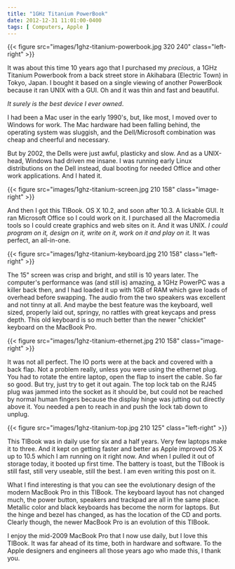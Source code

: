 ```yaml
---
title: "1GHz Titanium PowerBook"
date: 2012-12-31 11:01:00-0400
tags: [ Computers, Apple ]
---
```


{{< figure src="images/1ghz-titanium-powerbook.jpg 320 240" class="left-right" >}}

It was about this time 10 years ago that I purchased my *precious*, a 1GHz Titanium Powerbook from a back street store in Akihabara (Electric Town) in Tokyo, Japan. I bought it based on a single viewing of another PowerBook because it ran UNIX with a GUI. Oh and it was thin and fast and beautiful.

*It surely is the best device I ever owned*.

I had been a Mac user in the early 1990's, but, like most, I moved over to Windows for work. The Mac hardware had been falling behind, the operating system was sluggish, and the Dell/Microsoft combination was cheap and cheerful and necessary.

But by 2002, the Dells were just awful, plasticky and slow. And as a UNIX-head, Windows had driven me insane. I was running early Linux distributions on the Dell instead, dual booting for needed Office and other work applications. And I hated it.

{{< figure src="images/1ghz-titanium-screen.jpg 210 158" class="image-right" >}}

And then I got this TIBook. OS X 10.2, and soon after 10.3. A lickable GUI. It ran Microsoft Office so I could work on it. I purchased all the Macromedia tools so I could create graphics and web sites on it. And it was UNIX. *I could program on it, design on it, write on it, work on it and play on it.* It was perfect, an all-in-one.

{{< figure src="images/1ghz-titanium-keyboard.jpg 210 158" class="left-right" >}}

The 15" screen was crisp and bright, and still is 10 years later. The computer's performance was (and still is) amazing, a 1GHz PowerPC was a killer back then, and I had loaded it up with 1GB of RAM which gave loads of overhead before swapping. The audio from the two speakers was excellent and not tinny at all. And maybe the best feature was the keyboard, well sized, properly laid out, springy, no rattles with great keycaps and press depth. This old keyboard is so much better than the newer "chicklet" keyboard on the MacBook Pro.

{{< figure src="images/1ghz-titanium-ethernet.jpg 210 158" class="image-right" >}}

It was not all perfect. The IO ports were at the back and covered with a back flap. Not a problem really, unless you were using the ethernet plug. You had to rotate the entire laptop, open the flap to insert the cable. So far so good. But try, just try to get it out again. The top lock tab on the RJ45 plug was jammed into the socket as it should be, but could not be reached by normal human fingers because the display hinge was jutting out directly above it. You needed a pen to reach in and push the lock tab down to unplug.

{{< figure src="images/1ghz-titanium-top.jpg 210 125" class="left-right" >}}

This TIBook was in daily use for six and a half years. Very few laptops make it to three. And it kept on getting faster and better as Apple improved OS X up to 10.5 which I am running on it right now. And when I pulled it out of storage today, it booted up first time. The battery is toast, but the TIBook is still fast, still very useable, still the best. I am even writing this post on it.

What I find interesting is that you can see the evolutionary design of the modern MacBook Pro in this TIBook. The keyboard layout has not changed much, the power button, speakers and trackpad are all in the same place. Metallic color and black keyboards has become the norm for laptops. But the hinge and bezel has changed, as has the location of the CD and ports. Clearly though, the newer MacBook Pro is an evolution of this TIBook.

I enjoy the mid-2009 MacBook Pro that I now use daily, but I love this TIBook. It was far ahead of its time, both in hardware and software. To the Apple designers and engineers all those years ago who made this, I thank you.
